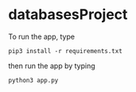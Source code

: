 # databasesProject

To run the app, type

```pip3 install -r requirements.txt```


then run the app by typing

```python3 app.py```

